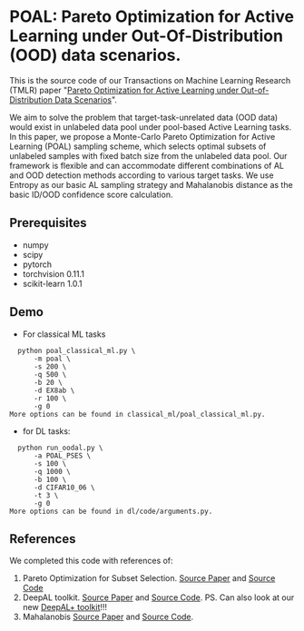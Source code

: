 # POAL: Pareto Optimization for Active Learning under Out-Of-Distribution (OOD) data scenarios.

This is the source code of our Transactions on Machine Learning Research (TMLR) paper "[Pareto Optimization for Active Learning under Out-of-Distribution Data Scenarios](https://openreview.net/forum?id=dXnccpSSYF)".

We aim to solve the problem that target-task-unrelated data (OOD data) would exist in unlabeled data pool under pool-based Active Learning tasks. In this paper, we propose a Monte-Carlo Pareto Optimization for Active Learning (POAL) sampling scheme, which selects optimal subsets of unlabeled samples with fixed batch size from the unlabeled data pool. Our framework is flexible and can accommodate different combinations of AL and OOD detection methods
according to various target tasks. We use Entropy as our basic AL sampling strategy and Mahalanobis distance as the basic ID/OOD confidence score calculation.

## Prerequisites 

- numpy        
- scipy        
- pytorch     
- torchvision      0.11.1
- scikit-learn     1.0.1

## Demo 
- For classical ML tasks
```
  python poal_classical_ml.py \
      -m poal \
      -s 200 \
      -q 500 \
      -b 20 \
      -d EX8ab \
      -r 100 \
      -g 0
More options can be found in classical_ml/poal_classical_ml.py.
```
- for DL tasks:
```
  python run_oodal.py \
      -a POAL_PSES \
      -s 100 \
      -q 1000 \
      -b 100 \
      -d CIFAR10_06 \
      -t 3 \
      -g 0
More options can be found in dl/code/arguments.py.
```

## References
We completed this code with references of:
1.  Pareto Optimization for Subset Selection. [Source Paper](https://cs.nju.edu.cn/zhouzh/zhouzh.files/publication/nips15poss.pdf) and [Source Code](http://www.lamda.nju.edu.cn/code_POSS.ashx)
2.  DeepAL toolkit. [Source Paper](https://arxiv.org/pdf/2111.15258v1.pdf) and [Source Code](https://github.com/ej0cl6/deep-active-learning). PS. Can also look at our new [DeepAL+ toolkit](https://github.com/SineZHAN/deepALplus)!!!
3.  Mahalanobis [Source Paper](https://arxiv.org/pdf/1807.03888.pdf) and [Source Code](https://github.com/pokaxpoka/deep_Mahalanobis_detector).
